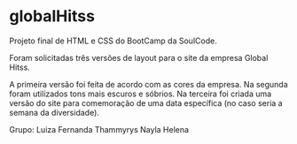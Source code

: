 # globalHitss

Projeto final de HTML e CSS do BootCamp da SoulCode.

Foram solicitadas três versões de layout para o site da empresa Global Hitss. 

A primeira versão foi feita de acordo com as cores da empresa. Na segunda foram utilizados tons mais escuros e sóbrios. Na terceira foi criada uma versão do site para comemoração de uma data específica (no caso seria a semana da diversidade).

Grupo: 
Luiza
Fernanda
Thammyrys
Nayla
Helena
